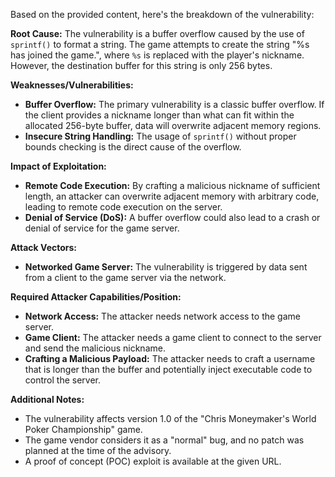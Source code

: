 Based on the provided content, here's the breakdown of the vulnerability:

**Root Cause:**
The vulnerability is a buffer overflow caused by the use of `sprintf()` to format a string. The game attempts to create the string "%s has joined the game.", where `%s` is replaced with the player's nickname. However, the destination buffer for this string is only 256 bytes.

**Weaknesses/Vulnerabilities:**
- **Buffer Overflow:**  The primary vulnerability is a classic buffer overflow. If the client provides a nickname longer than what can fit within the allocated 256-byte buffer, data will overwrite adjacent memory regions.
- **Insecure String Handling:** The usage of `sprintf()` without proper bounds checking is the direct cause of the overflow.

**Impact of Exploitation:**
- **Remote Code Execution:** By crafting a malicious nickname of sufficient length, an attacker can overwrite adjacent memory with arbitrary code, leading to remote code execution on the server.
- **Denial of Service (DoS):**  A buffer overflow could also lead to a crash or denial of service for the game server.

**Attack Vectors:**
- **Networked Game Server:** The vulnerability is triggered by data sent from a client to the game server via the network.

**Required Attacker Capabilities/Position:**
- **Network Access:** The attacker needs network access to the game server.
- **Game Client:** The attacker needs a game client to connect to the server and send the malicious nickname.
- **Crafting a Malicious Payload:** The attacker needs to craft a username that is longer than the buffer and potentially inject executable code to control the server.

**Additional Notes:**
- The vulnerability affects version 1.0 of the "Chris Moneymaker's World Poker Championship" game.
- The game vendor considers it as a "normal" bug, and no patch was planned at the time of the advisory.
- A proof of concept (POC) exploit is available at the given URL.